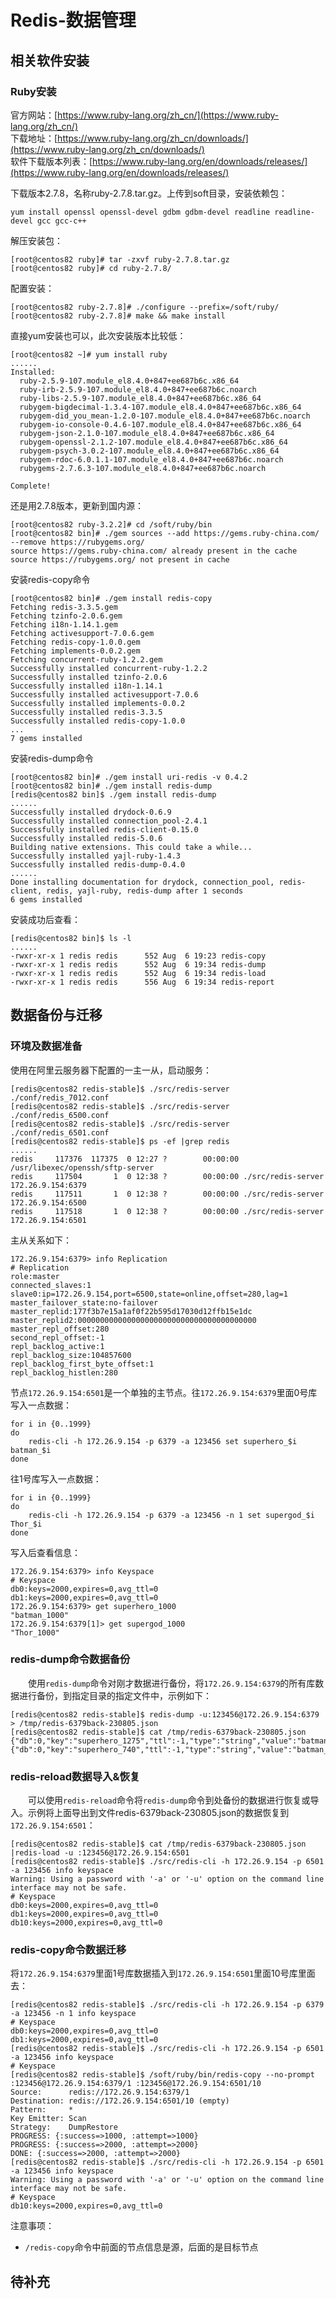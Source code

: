 # Redis-数据管理
## 相关软件安装
### Ruby安装
官方网站：[https://www.ruby-lang.org/zh_cn/](https://www.ruby-lang.org/zh_cn/)    
下载地址：[https://www.ruby-lang.org/zh_cn/downloads/](https://www.ruby-lang.org/zh_cn/downloads/)     
软件下载版本列表：[https://www.ruby-lang.org/en/downloads/releases/](https://www.ruby-lang.org/en/downloads/releases/)

下载版本2.7.8，名称ruby-2.7.8.tar.gz。上传到soft目录，安装依赖包：
```shell
yum install openssl openssl-devel gdbm gdbm-devel readline readline-devel gcc gcc-c++
```
解压安装包：
```
[root@centos82 ruby]# tar -zxvf ruby-2.7.8.tar.gz
[root@centos82 ruby]# cd ruby-2.7.8/
```
配置安装：
```
[root@centos82 ruby-2.7.8]# ./configure --prefix=/soft/ruby/
[root@centos82 ruby-2.7.8]# make && make install
```
直接yum安装也可以，此次安装版本比较低：
```
[root@centos82 ~]# yum install ruby
......
Installed:
  ruby-2.5.9-107.module_el8.4.0+847+ee687b6c.x86_64
  ruby-irb-2.5.9-107.module_el8.4.0+847+ee687b6c.noarch
  ruby-libs-2.5.9-107.module_el8.4.0+847+ee687b6c.x86_64
  rubygem-bigdecimal-1.3.4-107.module_el8.4.0+847+ee687b6c.x86_64
  rubygem-did_you_mean-1.2.0-107.module_el8.4.0+847+ee687b6c.noarch
  rubygem-io-console-0.4.6-107.module_el8.4.0+847+ee687b6c.x86_64
  rubygem-json-2.1.0-107.module_el8.4.0+847+ee687b6c.x86_64
  rubygem-openssl-2.1.2-107.module_el8.4.0+847+ee687b6c.x86_64
  rubygem-psych-3.0.2-107.module_el8.4.0+847+ee687b6c.x86_64
  rubygem-rdoc-6.0.1.1-107.module_el8.4.0+847+ee687b6c.noarch
  rubygems-2.7.6.3-107.module_el8.4.0+847+ee687b6c.noarch

Complete!
```
还是用2.7.8版本，更新到国内源：
```
[root@centos82 ruby-3.2.2]# cd /soft/ruby/bin
[root@centos82 bin]# ./gem sources --add https://gems.ruby-china.com/ --remove https://rubygems.org/
source https://gems.ruby-china.com/ already present in the cache
source https://rubygems.org/ not present in cache
```
安装redis-copy命令
```
[root@centos82 bin]# ./gem install redis-copy
Fetching redis-3.3.5.gem
Fetching tzinfo-2.0.6.gem
Fetching i18n-1.14.1.gem
Fetching activesupport-7.0.6.gem
Fetching redis-copy-1.0.0.gem
Fetching implements-0.0.2.gem
Fetching concurrent-ruby-1.2.2.gem
Successfully installed concurrent-ruby-1.2.2
Successfully installed tzinfo-2.0.6
Successfully installed i18n-1.14.1
Successfully installed activesupport-7.0.6
Successfully installed implements-0.0.2
Successfully installed redis-3.3.5
Successfully installed redis-copy-1.0.0
...
7 gems installed
```
安装redis-dump命令
```
[root@centos82 bin]# ./gem install uri-redis -v 0.4.2
[root@centos82 bin]# ./gem install redis-dump
[redis@centos82 bin]$ ./gem install redis-dump
......
Successfully installed drydock-0.6.9
Successfully installed connection_pool-2.4.1
Successfully installed redis-client-0.15.0
Successfully installed redis-5.0.6
Building native extensions. This could take a while...
Successfully installed yajl-ruby-1.4.3
Successfully installed redis-dump-0.4.0
......
Done installing documentation for drydock, connection_pool, redis-client, redis, yajl-ruby, redis-dump after 1 seconds
6 gems installed
```
安装成功后查看：
```
[redis@centos82 bin]$ ls -l
......
-rwxr-xr-x 1 redis redis      552 Aug  6 19:23 redis-copy
-rwxr-xr-x 1 redis redis      552 Aug  6 19:34 redis-dump
-rwxr-xr-x 1 redis redis      552 Aug  6 19:34 redis-load
-rwxr-xr-x 1 redis redis      556 Aug  6 19:34 redis-report
```
## 数据备份与迁移
### 环境及数据准备
使用在阿里云服务器下配置的一主一从，启动服务：
```
[redis@centos82 redis-stable]$ ./src/redis-server ./conf/redis_7012.conf
[redis@centos82 redis-stable]$ ./src/redis-server ./conf/redis_6500.conf
[redis@centos82 redis-stable]$ ./src/redis-server ./conf/redis_6501.conf
[redis@centos82 redis-stable]$ ps -ef |grep redis
......
redis     117376  117375  0 12:27 ?        00:00:00 /usr/libexec/openssh/sftp-server
redis     117504       1  0 12:38 ?        00:00:00 ./src/redis-server 172.26.9.154:6379
redis     117511       1  0 12:38 ?        00:00:00 ./src/redis-server 172.26.9.154:6500
redis     117518       1  0 12:38 ?        00:00:00 ./src/redis-server 172.26.9.154:6501
```
主从关系如下：
```
172.26.9.154:6379> info Replication
# Replication
role:master
connected_slaves:1
slave0:ip=172.26.9.154,port=6500,state=online,offset=280,lag=1
master_failover_state:no-failover
master_replid:177f3b7e15a1af0f22b595d17030d12ffb15e1dc
master_replid2:0000000000000000000000000000000000000000
master_repl_offset:280
second_repl_offset:-1
repl_backlog_active:1
repl_backlog_size:104857600
repl_backlog_first_byte_offset:1
repl_backlog_histlen:280
```
节点`172.26.9.154:6501`是一个单独的主节点。往`172.26.9.154:6379`里面0号库写入一点数据：
```shell
for i in {0..1999}
do 
    redis-cli -h 172.26.9.154 -p 6379 -a 123456 set superhero_$i batman_$i
done
```
往1号库写入一点数据：
```shell
for i in {0..1999}
do 
    redis-cli -h 172.26.9.154 -p 6379 -a 123456 -n 1 set supergod_$i Thor_$i
done
```
写入后查看信息：
```
172.26.9.154:6379> info Keyspace
# Keyspace
db0:keys=2000,expires=0,avg_ttl=0
db1:keys=2000,expires=0,avg_ttl=0
172.26.9.154:6379> get superhero_1000
"batman_1000"
172.26.9.154:6379[1]> get supergod_1000
"Thor_1000"
```
### redis-dump命令数据备份
&#8195;&#8195;使用`redis-dump`命令对刚才数据进行备份，将`172.26.9.154:6379`的所有库数据进行备份，到指定目录的指定文件中，示例如下：
```
[redis@centos82 redis-stable]$ redis-dump -u:123456@172.26.9.154:6379 > /tmp/redis-6379back-230805.json
[redis@centos82 redis-stable]$ cat /tmp/redis-6379back-230805.json
{"db":0,"key":"superhero_1275","ttl":-1,"type":"string","value":"batman_1275","size":11}
{"db":0,"key":"superhero_740","ttl":-1,"type":"string","value":"batman_740","size":10}
```
### redis-reload数据导入&恢复
&#8195;&#8195;可以使用`redis-reload`命令将`redis-dump`命令到处备份的数据进行恢复或导入。示例将上面导出到文件redis-6379back-230805.json的数据恢复到`172.26.9.154:6501`：
```
[redis@centos82 redis-stable]$ cat /tmp/redis-6379back-230805.json |redis-load -u :123456@172.26.9.154:6501
[redis@centos82 redis-stable]$ ./src/redis-cli -h 172.26.9.154 -p 6501 -a 123456 info keyspace
Warning: Using a password with '-a' or '-u' option on the command line interface may not be safe.
# Keyspace
db0:keys=2000,expires=0,avg_ttl=0
db1:keys=2000,expires=0,avg_ttl=0
db10:keys=2000,expires=0,avg_ttl=0
```
### redis-copy命令数据迁移
将`172.26.9.154:6379`里面1号库数据插入到`172.26.9.154:6501`里面10号库里面去：
```
[redis@centos82 redis-stable]$ ./src/redis-cli -h 172.26.9.154 -p 6379 -a 123456 -n 1 info keyspace
# Keyspace
db0:keys=2000,expires=0,avg_ttl=0
db1:keys=2000,expires=0,avg_ttl=0
[redis@centos82 redis-stable]$ ./src/redis-cli -h 172.26.9.154 -p 6501 -a 123456 info keyspace
# Keyspace
[redis@centos82 redis-stable]$ /soft/ruby/bin/redis-copy --no-prompt :123456@172.26.9.154:6379/1 :123456@172.26.9.154:6501/10
Source:      redis://172.26.9.154:6379/1
Destination: redis://172.26.9.154:6501/10 (empty)
Pattern:     *
Key Emitter: Scan
Strategy:    DumpRestore
PROGRESS: {:success=>1000, :attempt=>1000}
PROGRESS: {:success=>2000, :attempt=>2000}
DONE: {:success=>2000, :attempt=>2000}
[redis@centos82 redis-stable]$ ./src/redis-cli -h 172.26.9.154 -p 6501 -a 123456 info keyspace
Warning: Using a password with '-a' or '-u' option on the command line interface may not be safe.
# Keyspace
db10:keys=2000,expires=0,avg_ttl=0
```
注意事项：
- `/redis-copy`命令中前面的节点信息是源，后面的是目标节点

## 待补充
